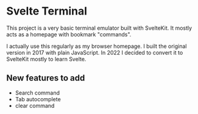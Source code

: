 # Svelte Terminal

This project is a very basic terminal emulator built with SvelteKit. It mostly acts as a homepage with bookmark "commands".

I actually use this regularly as my browser homepage. I built the original version in 2017 with plain JavaScript. In 2022 I decided to convert it to SvelteKit mostly to learn Svelte.

## New features to add

- Search command
- Tab autocomplete
- clear command
